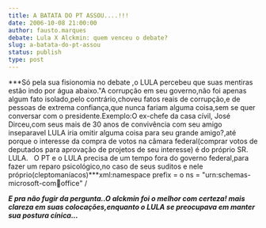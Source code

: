 ```yaml
---
title: A BATATA DO PT ASSOU....!!!
date: 2006-10-08 21:00:00
author: fausto.marques
debate: Lula X Alckmin: quem venceu o debate?
slug: a-batata-do-pt-assou
status: publish 
type: post
---
```


***Só pela sua fisionomia no debate ,o LULA percebeu que suas mentiras estão indo por água abaixo."A corrupção em seu governo,não foi apenas algum fato isolado,pelo contrário,choveu fatos reais de corrupção,e de pessoas de extrema confiança,que nunca fariam alguma coisa,sem se quer conversar com o presidente.Exemplo:O ex-chefe da casa cívil, José Dirceu,com seus mais de 30 anos de convivência com seu amigo inseparavel LULA iria omitir alguma coisa para seu grande amigo?,até porque o interesse da compra de votos na câmara federal(comprar votos de deputados para aprovação de projetos de seu interesse) é do próprio SR. LULA.   O PT e o LULA precisa de um tempo fora do governo federal,para fazer um reparo psicológico,no caso de seus suditos e nele próprio(cleptomaníacos)***xml:namespace prefix = o ns = "urn:schemas-microsoft-com:office:office" /


***E pra não fugir da pergunta..O alckmin foi o melhor com certeza! mais clareza em suas colocações,enquanto o LULA se preocupava em manter sua postura cínica...***


 


